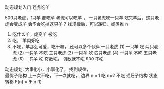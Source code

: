 动态规划入门
老虎吃羊  

500只老虎，1只羊
都吃草 
老虎可以吃羊 ， 一只老虎吃一只羊
吃完羊后，这只老虎会变成羊
会不会吃掉这只羊？
找规律后，可以递归，或类推 
  n  



1. 吃什么羊，虎变羊 被吃
2. 吃， 羊肉好吃  
3. 不吃，羊那么可爱，吃干嘛， 还可以多个伙伴 
  一只老虎 (1)  一只羊  吃
  两只老虎 (2)  一只羊  不吃 
  三只老虎 (3)  一只羊  吃
  四只老虎 (4)  一只羊  不吃
  五只老虎 (5)  一只羊  吃
  奇数吃， 偶数就不吃    500  不吃


动态规划:   大事化小，小事化了，  找到规律，  
最优子结构  上一次不吃，下一次就吃，
边界 n = 1 吃    n=2 不吃  递归子结构
状态转移  F(n) = !F(n-1)
